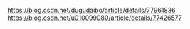 https://blog.csdn.net/dugudaibo/article/details/77961836
https://blog.csdn.net/u010099080/article/details/77426577
